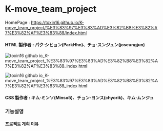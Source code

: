 # K-move_team_project

HomePage : https://toxin16.github.io/K-move_team_project/%E3%83%97%E3%83%AD%E3%82%B8%E3%82%A7%E3%82%AF%E3%83%88/index.html

#### HTML 製作者 : パク·シヒョン(ParkHhn)、チョ·スンジュン(joseungjun)
![toxin16 github io_K-move_team_project_%E3%83%97%E3%83%AD%E3%82%B8%E3%82%A7%E3%82%AF%E3%83%88_index html](https://user-images.githubusercontent.com/109052012/194800520-1f57020a-4c3f-46d0-a2af-8c21d06fca40.png)

![toxin16 github io_K-move_team_project_%E3%83%97%E3%83%AD%E3%82%B8%E3%82%A7%E3%82%AF%E3%83%88_index html](https://user-images.githubusercontent.com/109052012/200175348-35681ec6-f91e-4bbd-8807-7a79861a397f.png)
#### CSS 製作者 : キム·ミンソ(Minso5)、チョン·ヨンス(chyorik)、キム·ムンジュ
### 기능설명

#### 프로젝트 계획 이유
>
